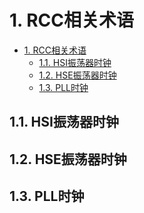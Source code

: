 # 1. RCC相关术语

- [1. RCC相关术语](#1-rcc相关术语)
  - [1.1. HSI振荡器时钟](#11-hsi振荡器时钟)
  - [1.2. HSE振荡器时钟](#12-hse振荡器时钟)
  - [1.3. PLL时钟](#13-pll时钟)

## 1.1. HSI振荡器时钟

## 1.2. HSE振荡器时钟

## 1.3. PLL时钟
